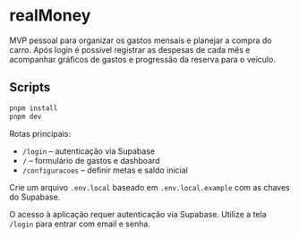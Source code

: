 # realMoney

MVP pessoal para organizar os gastos mensais e planejar a compra do carro.
Após login é possível registrar as despesas de cada mês e acompanhar gráficos
de gastos e progressão da reserva para o veículo.

## Scripts

```bash
pnpm install
pnpm dev
```

Rotas principais:

- `/login` – autenticação via Supabase
- `/` – formulário de gastos e dashboard
- `/configuracoes` – definir metas e saldo inicial

Crie um arquivo `.env.local` baseado em `.env.local.example` com as chaves do Supabase.

O acesso à aplicação requer autenticação via Supabase. Utilize a tela `/login` para entrar com email e senha.
